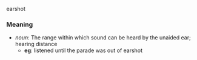 earshot
### Meaning
+ _noun_: The range within which sound can be heard by the unaided ear; hearing distance
	+ __eg__: listened until the parade was out of earshot
